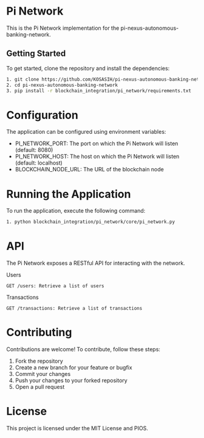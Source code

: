 # Pi Network

This is the Pi Network implementation for the pi-nexus-autonomous-banking-network.

## Getting Started

To get started, clone the repository and install the dependencies:

```bash
1. git clone https://github.com/KOSASIH/pi-nexus-autonomous-banking-network.git
2. cd pi-nexus-autonomous-banking-network
3. pip install -r blockchain_integration/pi_network/requirements.txt
```

# Configuration

The application can be configured using environment variables:

- PI_NETWORK_PORT: The port on which the Pi Network will listen (default: 8080)
- PI_NETWORK_HOST: The host on which the Pi Network will listen (default: localhost)
- BLOCKCHAIN_NODE_URL: The URL of the blockchain node

# Running the Application

To run the application, execute the following command:

```bash
1. python blockchain_integration/pi_network/core/pi_network.py
```

# API

The Pi Network exposes a RESTful API for interacting with the network.

Users

`GET /users: Retrieve a list of users`

Transactions

`GET /transactions: Retrieve a list of transactions`

# Contributing

Contributions are welcome! To contribute, follow these steps:

1. Fork the repository
2. Create a new branch for your feature or bugfix
3. Commit your changes
4. Push your changes to your forked repository
5. Open a pull request

# License

This project is licensed under the MIT License and PIOS.
